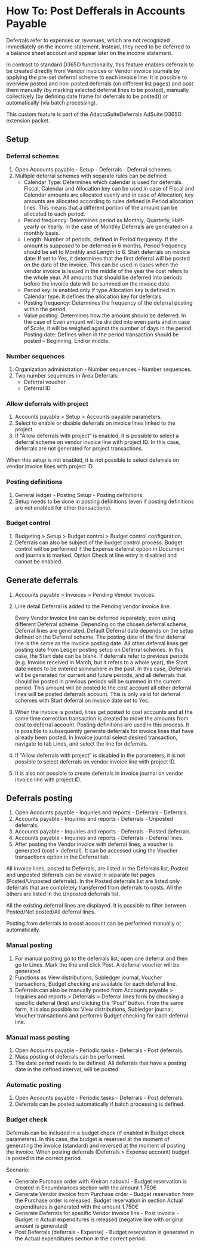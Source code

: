 # How To: Post Defferals in Accounts Payable

Deferrals refer to expenses or revenues, which are not recognized immediately on the income statement. Instead, they need to be deferred to a balance sheet account and appear later on the income statement.

In contrast to standard D365O functionality, this feature enables deferrals to be created directly from Vendor invoices or Vendor invoice journals by applying the pre-set deferral scheme to each invoice line. It is possible to overview posted and non-posted deferrals (on different list pages) and post them manually (by marking selected deferral lines to be posted), manually collectively (by defining date frame for deferrals to be posted)) or automatically (via batch processing).

This custom feature is part of the AdactaSuiteDeferrals AdSuite D365O extension packet.

## Setup

### Deferral schemes

1. Open Accounts payable - Setup - Deferrals - Deferral schemes.
2. Multiple deferral schemes with separate rules can be defined: 
   - Calendar Type: Determines which calendar is used for deferrals. Fiscal, Calendar and Allocation key can be used in case of Fiscal and Calendar amounts are allocated evenly and in case of Allocation, key amounts are allocated according to rules defined in Period allocation lines. This means that a different portion of the amount can be allocated to each period. 
   - Period frequency: Determines period as Monthly, Quarterly, Half-yearly or Yearly. In the case of Monthly Deferrals are generated on a monthly basis. 
   - Length: Number of periods, defined in Period frequency. If the amount is supposed to be deferred in 6 months, Period frequency should be set to Monthly and Length to 6. 
Start deferrals on invoice date: If set to Yes, it determines that the first deferral will be posted on the date of the invoice. This can be used in cases when the vendor invoice is issued in the middle of the year the cost refers to the whole year. All amounts that should be deferred into periods before the invoice date will be summed on the invoice date. 
   - Period key: is enabled only if type Allocation key is defined in Calendar type. It defines the allocation key for deferrals.
   - Posting frequency: Determines the frequency of the deferral posting within the period. 
   - Value posting: Determines how the amount should be deferred. In the case of Even amount will be divided into even parts and in case of Scale, it will be weighed against the number of days in the period. 
Posting date: Defines when in the period transaction should be posted – Beginning, End or middle. 
 
### Number sequences

1. Organization administration - Number sequences - Number sequences.
2. Two number sequences in Area Deferrals: 
   - Deferral voucher
   - Deferral ID

### Allow deferrals with project

1. Accounts payable > Setup > Accounts payable parameters.
2. Select to enable or disable deferrals on invoice lines linked to the project. 
3. If “Allow deferrals with project” is enabled, it is possible to select a deferral scheme on vendor invoice line with project ID. In this case, deferrals are not generated for project transactions.

When this setup is not enabled, it is not possible to select deferrals on vendor invoice lines with project ID. 

### Posting definitions

1. General ledger - Posting Setup - Posting definitions.
2. Setup needs to be done in posting definitions (even if posting definitions are not enabled for other transactions). 
 
### Budget control

1. Budgeting > Setup > Budget control > Budget control configuration.
2. Deferrals can also be subject of the budget control process. Budget control will be performed if the Expense deferral option in Document and journals is marked. Option Check at line entry is disabled and cannot be enabled.
 
## Generate deferrals

1. Accounts payable > Invoices > Pending Vendor Invoices.
2. Line detail Deferral is added to the Pending vendor invoice line. 
 
   Every Vendor invoice line can be deferred separately, even using different Deferral scheme. Depending on the chosen deferral scheme, Deferral lines are generated. Default Deferral date depends on the setup defined on the Deferral scheme. The posting date of the first deferral line is the same as the Invoice posting date. All other deferral lines get posting date from Ledger posting setup on Deferral schemes. In this case, the Start date can be blank.
If deferrals refer to previous periods (e.g. Invoice received in March, but it refers to a whole year), the Start date needs to be entered somewhere in the past. In this case, Deferrals will be generated for current and future periods, and all deferrals that should be posted in previous periods will be summed in the current period. This amount will be posted to the cost account all other deferral lines will be posted deferrals account. This is only valid for deferral schemes with Start deferral on invoice date set to Yes. 
 
3. When the invoice is posted, lines get posted to cost accounts and at the same time correction transaction is created to move the amounts from cost to deferral account. Posting definitions are used in this process. 
It is possible to subsequently generate deferrals for invoice lines that have already been posted. In Invoice journal select desired transaction, navigate to tab Lines, and select the line for deferrals.
4. If “Allow deferrals with project” is disabled in the parameters, it is not possible to select deferrals on vendor invoice line with project ID. 
5. It is also not possible to create deferrals in invoice journal on vendor invoice line with project ID. 
 
## Deferrals posting

1. Open Accounts payable - Inquiries and reports - Deferrals - Deferrals.
2. Accounts payable - Inquiries and reports - Deferrals - Unposted deferrals.
3. Accounts payable - Inquiries and reports - Deferrals - Posted deferrals.
4. Accounts payable - Inquiries and reports - Deferrals - Deferral lines.
5. After posting the Vendor invoice with deferral lines, a voucher is generated (cost > deferral). It can be accessed using the Voucher transactions option in the Deferral tab. 
  
All invoice lines, posted to Deferrals, are listed in the Deferrals list. Posted and unposted deferrals can be viewed in separate list pages (Posted/Unposted deferrals). In the Posted deferrals list are listed only deferrals that are completely transferred from deferrals to costs. All the others are listed in the Unposted deferrals list.
 
All the existing deferral lines are displayed. It is possible to filter between Posted/Not posted/All deferral lines.
 
Posting from deferrals to a cost account can be performed manually or automatically. 

### Manual posting

1. For manual posting go to the deferrals list, open one deferral and then go to Lines. Mark the line and click Post. A deferral voucher will be generated. 
2. Functions as View distributions, Subledger journal, Voucher transactions, Budget checking are available for each deferral line. 
3. Deferrals can also be manually posted from Accounts payable > Inquiries and reports > Deferrals > Deferral lines form by choosing a specific deferral (line) and clicking the “Post” button. From the same form, it is also possible to: View distributions, Subledger journal, Voucher transactions and performs Budget checking for each deferral line.

### Manual mass posting

1. Open Accounts payable - Periodic tasks - Deferrals - Post deferrals.
2. Mass posting of deferrals can be performed. 
3. The date period needs to be defined. All deferrals that have a posting date in the defined interval, will be posted. 

### Automatic posting

1. Open Accounts payable - Periodic tasks - Deferrals - Post deferrals.
2. Deferrals can be posted automatically if batch processing is defined. 

### Budget check 

Deferrals can be included in a budget check (if enabled in Budget check parameters). In this case, the budget is reserved at the moment of generating the invoice (standard) and reversed at the moment of posting the invoice. When posting deferrals (Deferrals > Expense account) budget is posted in the correct period. 

Scenario: 
   - Generate Purchase order with Kreiran nabavni - Budget reservation is created in Encumbrances section with the amount 1.750€
   - Generate Vendor invoice from Purchase order - Budget reservation from the Purchase order is released. Budget reservation in section Actual expenditures is generated with the amount 1.750€ 
   - Generate Deferrals for specific Vendor invoice line - Post Invoice - Budget in Actual expenditures is released (negative line with original amount is generated) 
   - Post Deferrals (deferrals - Expense) - Budget reservation is generated in the Actual expenditures section in the correct period. 
